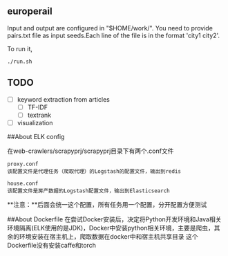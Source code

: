 ## europerail

Input and output are configured in "\$HOME/work/".
You need to provide pairs.txt file as input seeds.Each line of the file is in the format
'city1 city2'.

To run it,
```shell
./run.sh
```


## TODO

- [ ] keyword extraction from articles
    - [ ] TF-IDF
    - [ ] textrank
- [ ] visualization

##About ELK config

在web-crawlers/scrapyprj/scrapyprj目录下有两个.conf文件
	
	proxy.conf
	该配置文件是代理任务（爬取代理）的Logstash的配置文件，输出到redis

	house.conf
	该配置文件是房产数据的Logstash配置文件，输出到Elasticsearch
**注意：**后面会统一这个配置，所有任务用一个配置，分开配置方便测试


##About Dockerfile
在尝试Docker安装后，决定将Python开发环境和Java相关环境隔离(ELK使用的是JDK)，Docker中安装python相关环境，主要是爬虫，其余的环境安装在宿主机上，爬取数据在docker中和宿主机共享目录
这个Dockerfile没有安装caffe和torch
	

